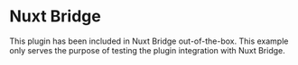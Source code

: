 # Nuxt Bridge

This plugin has been included in Nuxt Bridge out-of-the-box. This example only serves the purpose of testing the plugin integration with Nuxt Bridge.
